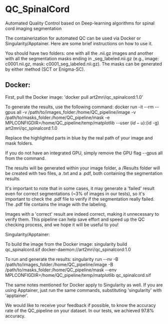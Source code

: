 # QC_SpinalCord
Automated Quality Control based on Deep-learning algorithms for spinal cord imaging segmentation  

The containerization for automated QC can be used via Docker or Singularity/Apptainer. Here are some brief instructions on how to use it.  

You should have two folders: one with all the .nii.gz images and another with all the segmentation masks ending in _seg_labeled.nii.gz (e.g., image: c0001.nii.gz, mask: c0001_seg_labeled.nii.gz). The masks can be generated by either method (SCT or Enigma-SC).  

## Docker:
First, pull the Docker image:  'docker pull art2mri/qc_spinalcord:1.0' 

To generate the results, use the following command: docker run -it --rm --gpus all -v /path/to/images_folder:/home/QC_pipeline/image -v /path/to/masks_folder:/home/QC_pipeline/mask -e MPLCONFIGDIR=/home/QC_pipeline/temp/matplotlib --user $(id -u):$(id -g) art2mri/qc_spinalcord:1.0

Replace the highlighted parts in blue by the real path of your image and mask folders.

If you do not have an integrated GPU, simply remove the GPU flag --gpus all from the command.

The results will be generated within your image folder, a /Results folder will be created with two files, a .txt and a .pdf, both containing the segmentation results.

It's important to note that in some cases, it may generate a 'failed' result even for correct segmentations (~3% of images in our tests), so it's important to check the .pdf file to verify if the segmentation really failed. The .pdf file contains the image with the labeling.

Images with a 'correct' result are indeed correct, making it unnecessary to verify them. This pipeline can help save effort and speed up the QC checking process, and we hope it will be useful to you!

Singularity/Apptainer: 

To build the image from the Docker image: singularity build qc_spinalcord.sif docker-daemon://art2mri/qc_spinalcord:1.0

To run and generate the results: singularity run --nv -B /path/to/images_folder:/home/QC_pipeline/image -B  /path/to/masks_folder:/home/QC_pipeline/mask --env MPLCONFIGDIR=/home/QC_pipeline/temp/matplotlib qc_spinalcord.sif

The same notes mentioned for Docker apply to Singularity as well. If you are using Apptainer, just run the same commands, substituting 'singularity' with 'apptainer'.

We would like to receive your feedback if possible, to know the accuracy rate of the QC_pipeline on your dataset. In our tests, we achieved 97.8% accuracy.
